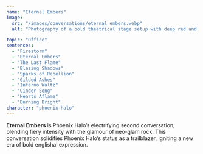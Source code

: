 ```yaml
---
name: "Eternal Embers"
image:
  src: "/images/conversations/eternal_embers.webp"
  alt: "Photography of a bold theatrical stage setup with deep red and gold lighting, dramatic shadows, and a powerful androgynous performer silhouetted against glowing embers."

topic: "Office"
sentences:
  - "Firestorm"
  - "Eternal Embers"
  - "The Last Flame"
  - "Blazing Shadows"
  - "Sparks of Rebellion"
  - "Gilded Ashes"
  - "Inferno Waltz"
  - "Cinder Song"
  - "Hearts Aflame"
  - "Burning Bright"
character: "phoenix-halo"
---
```


**Eternal Embers** is Phoenix Halo’s electrifying second conversation, blending fiery intensity with the glamour of neo-glam rock. This conversation solidifies Phoenix Halo’s status as a trailblazer, igniting a new era of bold englishal expression.
